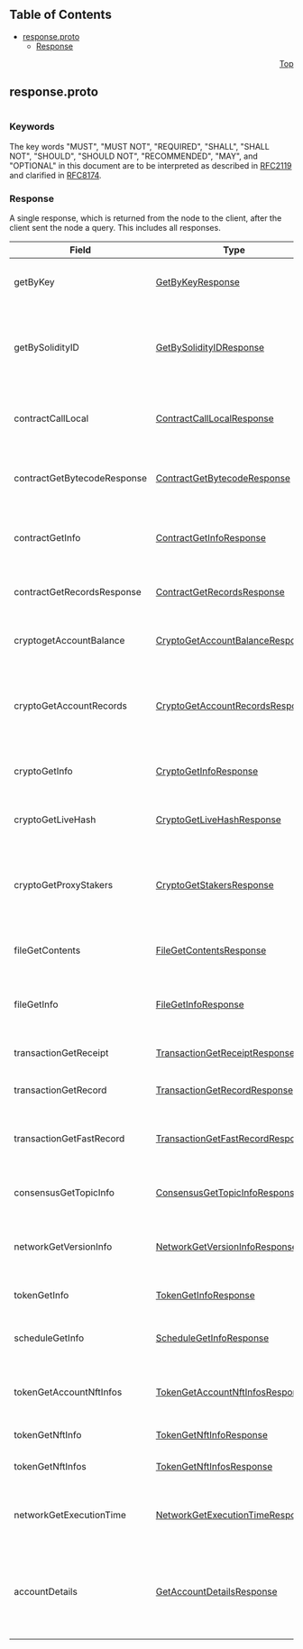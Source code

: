 ## Table of Contents

- [response.proto](#response-proto)
    - [Response](#proto-Response)
  



<a name="response-proto"></a>
<p align="right"><a href="#top">Top</a></p>

## response.proto
#

### Keywords
The key words "MUST", "MUST NOT", "REQUIRED", "SHALL", "SHALL NOT",
"SHOULD", "SHOULD NOT", "RECOMMENDED", "MAY", and "OPTIONAL" in this
document are to be interpreted as described in
[RFC2119](https://www.ietf.org/rfc/rfc2119) and clarified in
[RFC8174](https://www.ietf.org/rfc/rfc8174).


<a name="proto-Response"></a>

### Response
A single response, which is returned from the node to the client, after the client sent the node
a query. This includes all responses.


| Field | Type | Label | Description |
| ----- | ---- | ----- | ----------- |
| getByKey | [GetByKeyResponse](#proto-GetByKeyResponse) |  | Get all entities associated with a given key |
| getBySolidityID | [GetBySolidityIDResponse](#proto-GetBySolidityIDResponse) |  | Get the IDs in the format used in transactions, given the format used in Solidity |
| contractCallLocal | [ContractCallLocalResponse](#proto-ContractCallLocalResponse) |  | Response to call a function of a smart contract instance |
| contractGetBytecodeResponse | [ContractGetBytecodeResponse](#proto-ContractGetBytecodeResponse) |  | Get the runtime code for a smart contract instance |
| contractGetInfo | [ContractGetInfoResponse](#proto-ContractGetInfoResponse) |  | Get information about a smart contract instance |
| contractGetRecordsResponse | [ContractGetRecordsResponse](#proto-ContractGetRecordsResponse) |  | Get all existing records for a smart contract instance |
| cryptogetAccountBalance | [CryptoGetAccountBalanceResponse](#proto-CryptoGetAccountBalanceResponse) |  | Get the current balance in a cryptocurrency account |
| cryptoGetAccountRecords | [CryptoGetAccountRecordsResponse](#proto-CryptoGetAccountRecordsResponse) |  | Get all the records that currently exist for transactions involving an account |
| cryptoGetInfo | [CryptoGetInfoResponse](#proto-CryptoGetInfoResponse) |  | Get all information about an account |
| cryptoGetLiveHash | [CryptoGetLiveHashResponse](#proto-CryptoGetLiveHashResponse) |  | Contains a livehash associated to an account |
| cryptoGetProxyStakers | [CryptoGetStakersResponse](#proto-CryptoGetStakersResponse) |  | Get all the accounts that proxy stake to a given account, and how much they proxy stake |
| fileGetContents | [FileGetContentsResponse](#proto-FileGetContentsResponse) |  | Get the contents of a file (the bytes stored in it) |
| fileGetInfo | [FileGetInfoResponse](#proto-FileGetInfoResponse) |  | Get information about a file, such as its expiration date |
| transactionGetReceipt | [TransactionGetReceiptResponse](#proto-TransactionGetReceiptResponse) |  | Get a receipt for a transaction |
| transactionGetRecord | [TransactionGetRecordResponse](#proto-TransactionGetRecordResponse) |  | Get a record for a transaction |
| transactionGetFastRecord | [TransactionGetFastRecordResponse](#proto-TransactionGetFastRecordResponse) |  | Get a record for a transaction (lasts 180 seconds) |
| consensusGetTopicInfo | [ConsensusGetTopicInfoResponse](#proto-ConsensusGetTopicInfoResponse) |  | Parameters of and state of a consensus topic.. |
| networkGetVersionInfo | [NetworkGetVersionInfoResponse](#proto-NetworkGetVersionInfoResponse) |  | Semantic versions of Hedera Services and HAPI proto |
| tokenGetInfo | [TokenGetInfoResponse](#proto-TokenGetInfoResponse) |  | Get all information about a token |
| scheduleGetInfo | [ScheduleGetInfoResponse](#proto-ScheduleGetInfoResponse) |  | Get all information about a schedule entity |
| tokenGetAccountNftInfos | [TokenGetAccountNftInfosResponse](#proto-TokenGetAccountNftInfosResponse) |  | A list of the NFTs associated with the account |
| tokenGetNftInfo | [TokenGetNftInfoResponse](#proto-TokenGetNftInfoResponse) |  | All information about an NFT |
| tokenGetNftInfos | [TokenGetNftInfosResponse](#proto-TokenGetNftInfosResponse) |  | A list of the NFTs for the token |
| networkGetExecutionTime | [NetworkGetExecutionTimeResponse](#proto-NetworkGetExecutionTimeResponse) |  | Execution times of "sufficiently recent" transactions |
| accountDetails | [GetAccountDetailsResponse](#proto-GetAccountDetailsResponse) |  | Gets all information about an account including allowances granted by the account |





 <!-- end messages -->

 <!-- end enums -->

 <!-- end HasExtensions -->

 <!-- end services -->


